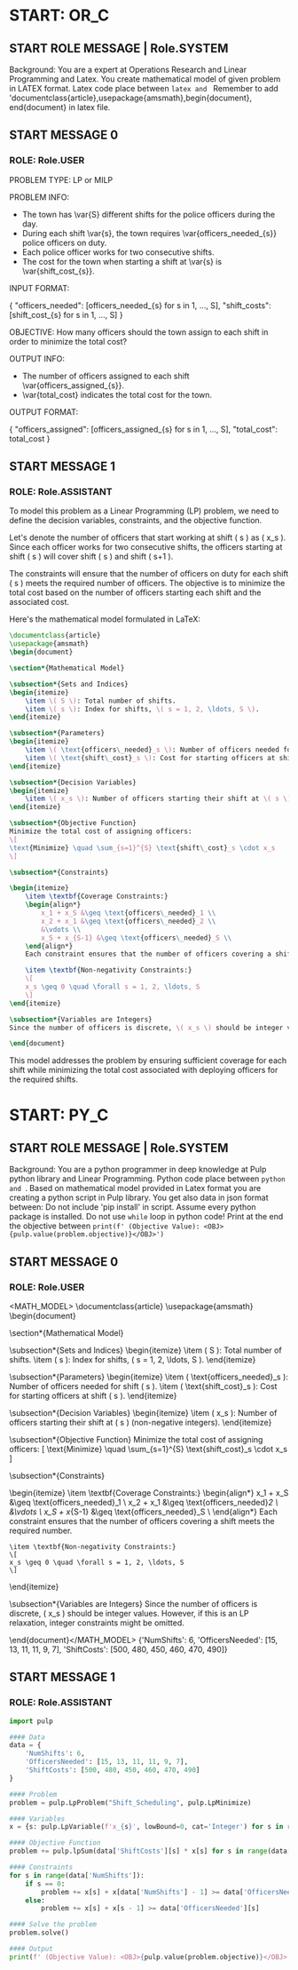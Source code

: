 # START: OR_C 
## START ROLE MESSAGE | Role.SYSTEM 
Background: You are a expert at Operations Research and Linear Programming and Latex. You create mathematical model of given problem in LATEX format. Latex code place between ```latex and ``` Remember to add 'documentclass{article},usepackage{amsmath},begin{document}, end{document} in latex file. 
## START MESSAGE 0 
### ROLE: Role.USER
<DESCRIPTION>
PROBLEM TYPE: LP or MILP

PROBLEM INFO:

- The town has \var{S} different shifts for the police officers during the day.
- During each shift \var{s}, the town requires \var{officers_needed_{s}} police officers on duty.
- Each police officer works for two consecutive shifts.
- The cost for the town when starting a shift at \var{s} is \var{shift_cost_{s}}.

INPUT FORMAT: 

{
    "officers_needed": [officers_needed_{s} for s in 1, ..., S],
    "shift_costs": [shift_cost_{s} for s in 1, ..., S]
}

OBJECTIVE: How many officers should the town assign to each shift in order to minimize the total cost?

OUTPUT INFO:

- The number of officers assigned to each shift \var{officers_assigned_{s}}.
- \var{total_cost} indicates the total cost for the town.

OUTPUT FORMAT:

{
    "officers_assigned": [officers_assigned_{s} for s in 1, ..., S],
    "total_cost": total_cost
}
</DESCRIPTION>


## START MESSAGE 1 
### ROLE: Role.ASSISTANT
To model this problem as a Linear Programming (LP) problem, we need to define the decision variables, constraints, and the objective function. 

Let's denote the number of officers that start working at shift \( s \) as \( x_s \). Since each officer works for two consecutive shifts, the officers starting at shift \( s \) will cover shift \( s \) and shift \( s+1 \). 

The constraints will ensure that the number of officers on duty for each shift \( s \) meets the required number of officers. The objective is to minimize the total cost based on the number of officers starting each shift and the associated cost.

Here's the mathematical model formulated in LaTeX:

```latex
\documentclass{article}
\usepackage{amsmath}
\begin{document}

\section*{Mathematical Model}

\subsection*{Sets and Indices}
\begin{itemize}
    \item \( S \): Total number of shifts.
    \item \( s \): Index for shifts, \( s = 1, 2, \ldots, S \).
\end{itemize}

\subsection*{Parameters}
\begin{itemize}
    \item \( \text{officers\_needed}_s \): Number of officers needed for shift \( s \).
    \item \( \text{shift\_cost}_s \): Cost for starting officers at shift \( s \).
\end{itemize}

\subsection*{Decision Variables}
\begin{itemize}
    \item \( x_s \): Number of officers starting their shift at \( s \) (non-negative integers).
\end{itemize}

\subsection*{Objective Function}
Minimize the total cost of assigning officers:
\[
\text{Minimize} \quad \sum_{s=1}^{S} \text{shift\_cost}_s \cdot x_s
\]

\subsection*{Constraints}

\begin{itemize}
    \item \textbf{Coverage Constraints:}
    \begin{align*}
        x_1 + x_S &\geq \text{officers\_needed}_1 \\
        x_2 + x_1 &\geq \text{officers\_needed}_2 \\
        &\vdots \\
        x_S + x_{S-1} &\geq \text{officers\_needed}_S \\
    \end{align*}
    Each constraint ensures that the number of officers covering a shift meets the required number.

    \item \textbf{Non-negativity Constraints:}
    \[
    x_s \geq 0 \quad \forall s = 1, 2, \ldots, S
    \]
\end{itemize}

\subsection*{Variables are Integers}
Since the number of officers is discrete, \( x_s \) should be integer values. However, if this is an LP relaxation, integer constraints might be omitted.

\end{document}
```

This model addresses the problem by ensuring sufficient coverage for each shift while minimizing the total cost associated with deploying officers for the required shifts.

# START: PY_C 
## START ROLE MESSAGE | Role.SYSTEM 
Background: You are a python programmer in deep knowledge at Pulp python library and Linear Programming. Python code place between ```python and ```. Based on mathematical model provided in Latex format you are creating a python script in Pulp library. You get also data in json format between: <DATA></DATA> Do not include 'pip install' in script. Assume every python package is installed. Do not use `while` loop in python code! Print at the end the objective between <OBJ></OBJ> `print(f' (Objective Value): <OBJ>{pulp.value(problem.objective)}</OBJ>')` 
## START MESSAGE 0 
### ROLE: Role.USER
<MATH_MODEL>
\documentclass{article}
\usepackage{amsmath}
\begin{document}

\section*{Mathematical Model}

\subsection*{Sets and Indices}
\begin{itemize}
    \item \( S \): Total number of shifts.
    \item \( s \): Index for shifts, \( s = 1, 2, \ldots, S \).
\end{itemize}

\subsection*{Parameters}
\begin{itemize}
    \item \( \text{officers\_needed}_s \): Number of officers needed for shift \( s \).
    \item \( \text{shift\_cost}_s \): Cost for starting officers at shift \( s \).
\end{itemize}

\subsection*{Decision Variables}
\begin{itemize}
    \item \( x_s \): Number of officers starting their shift at \( s \) (non-negative integers).
\end{itemize}

\subsection*{Objective Function}
Minimize the total cost of assigning officers:
\[
\text{Minimize} \quad \sum_{s=1}^{S} \text{shift\_cost}_s \cdot x_s
\]

\subsection*{Constraints}

\begin{itemize}
    \item \textbf{Coverage Constraints:}
    \begin{align*}
        x_1 + x_S &\geq \text{officers\_needed}_1 \\
        x_2 + x_1 &\geq \text{officers\_needed}_2 \\
        &\vdots \\
        x_S + x_{S-1} &\geq \text{officers\_needed}_S \\
    \end{align*}
    Each constraint ensures that the number of officers covering a shift meets the required number.

    \item \textbf{Non-negativity Constraints:}
    \[
    x_s \geq 0 \quad \forall s = 1, 2, \ldots, S
    \]
\end{itemize}

\subsection*{Variables are Integers}
Since the number of officers is discrete, \( x_s \) should be integer values. However, if this is an LP relaxation, integer constraints might be omitted.

\end{document}</MATH_MODEL>
<DATA>
{'NumShifts': 6, 'OfficersNeeded': [15, 13, 11, 11, 9, 7], 'ShiftCosts': [500, 480, 450, 460, 470, 490]}</DATA>


## START MESSAGE 1 
### ROLE: Role.ASSISTANT
```python
import pulp

#### Data
data = {
    'NumShifts': 6,
    'OfficersNeeded': [15, 13, 11, 11, 9, 7],
    'ShiftCosts': [500, 480, 450, 460, 470, 490]
}

#### Problem
problem = pulp.LpProblem("Shift_Scheduling", pulp.LpMinimize)

#### Variables
x = {s: pulp.LpVariable(f'x_{s}', lowBound=0, cat='Integer') for s in range(data['NumShifts'])}

#### Objective Function
problem += pulp.lpSum(data['ShiftCosts'][s] * x[s] for s in range(data['NumShifts']))

#### Constraints
for s in range(data['NumShifts']):
    if s == 0:
        problem += x[s] + x[data['NumShifts'] - 1] >= data['OfficersNeeded'][s]
    else:
        problem += x[s] + x[s - 1] >= data['OfficersNeeded'][s]

#### Solve the problem
problem.solve()

#### Output
print(f' (Objective Value): <OBJ>{pulp.value(problem.objective)}</OBJ>')
```


